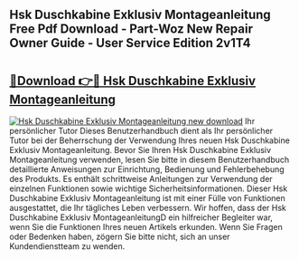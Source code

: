 ## Hsk Duschkabine Exklusiv Montageanleitung Free Pdf Download - Part-Woz New Repair Owner Guide - User Service Edition 2v1T4

# <h2><a href="http://df6k437.blite.top/?on=Hsk+Duschkabine+Exklusiv+Montageanleitung">🔗Download 👉🔴 Hsk Duschkabine Exklusiv Montageanleitung</a></h2>

[![Hsk Duschkabine Exklusiv Montageanleitung new download](https://i.imgur.com/lujVjoI.png)](http://df6k437.blite.top/?on=Hsk+Duschkabine+Exklusiv+Montageanleitung)
Ihr persönlicher Tutor Dieses Benutzerhandbuch dient als Ihr persönlicher Tutor bei der Beherrschung der Verwendung Ihres neuen Hsk Duschkabine Exklusiv Montageanleitung. Bevor Sie Ihren Hsk Duschkabine Exklusiv Montageanleitung verwenden, lesen Sie bitte in diesem Benutzerhandbuch detaillierte Anweisungen zur Einrichtung, Bedienung und Fehlerbehebung des Produkts. Es enthält schrittweise Anleitungen zur Verwendung der einzelnen Funktionen sowie wichtige Sicherheitsinformationen. Dieser Hsk Duschkabine Exklusiv Montageanleitung ist mit einer Fülle von Funktionen ausgestattet, die Ihr tägliches Leben verbessern. Wir hoffen, dass der Hsk Duschkabine Exklusiv MontageanleitungD ein hilfreicher Begleiter war, wenn Sie die Funktionen Ihres neuen Artikels erkunden. Wenn Sie Fragen oder Bedenken haben, zögern Sie bitte nicht, sich an unser Kundendienstteam zu wenden.
